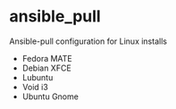 # ansible_pull
Ansible-pull configuration for Linux installs
  - Fedora MATE
  - Debian XFCE
  - Lubuntu
  - Void i3
  - Ubuntu Gnome
